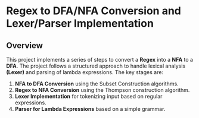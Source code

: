 # Regex to DFA/NFA Conversion and Lexer/Parser Implementation

## Overview
This project implements a series of steps to convert a **Regex** into a **NFA** to a **DFA**.
The project follows a structured approach to handle lexical analysis **(Lexer)** and parsing of lambda expressions. The key stages are:

1. **NFA to DFA Conversion** using the Subset Construction algorithms.
2. **Regex to NFA Conversion** using the Thompson construction algorithm.
3. **Lexer Implementation** for tokenizing input based on regular expressions.
4. **Parser for Lambda Expressions** based on a simple grammar.